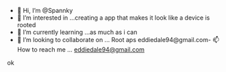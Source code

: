 - 👋 Hi, I’m @Spannky
- 👀 I’m interested in ...creating a app that makes it look like a device is rooted
- 🌱 I’m currently learning ...as much as i can
- 💞️ I’m looking to collaborate on ... Root aps
eddiedale94@gmail.com- 📫 How to reach me ... eddiedale94@gmail.com

ok


<!---
Spannky/Spannky is a ✨ special ✨ repository because its `README.md` (this file) appears on your GitHub profile.
You can click the Preview link to take a look at your changes.
--->
